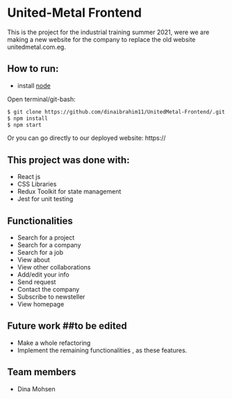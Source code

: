 # United-Metal Frontend
This is the project for the industrial training summer 2021, were we are making a new website for the company to replace the old website unitedmetal.com.eg.


## How to run:
- install [node](https://nodejs.org/en/download/)

Open terminal/git-bash:
```sh
$ git clone https://github.com/dinaibrahim11/UnitedMetal-Frontend/.git
$ npm install
$ npm start
```

Or you can go directly to our deployed website: https://

## This project was done with:
- React js
- CSS Libraries
- Redux Toolkit for state management
- Jest for unit testing

## Functionalities
- Search for a project
- Search for a company
- Search for a job
- View about
- View other collaborations
- Add/edit your info
- Send request
- Contact the company
- Subscribe to newsteller
- View homepage

## Future work ##to be edited
- Make a whole refactoring
- Implement the remaining functionalities , as these features.


## Team members
- Dina Mohsen
